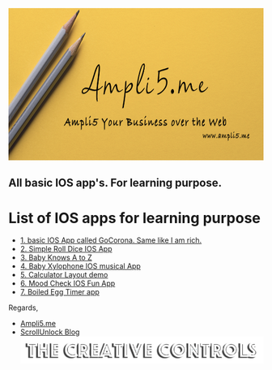 <a href="www.ampli5.me"><img src="./Documentation/github_banner.png" height="300" width="850"></a>

## All basic IOS app's. For learning purpose.

# List of IOS apps for learning purpose

- <a href="https://github.com/trickyj/IOS-GoCorona"> 1. basic IOS App called GoCorona. Same like I am rich.</a>
- <a href="https://github.com/trickyj/Pro_2_IOS_Dicee-iOS13">2. Simple Roll Dice IOS App</a>
- <a href="#">3. Baby Knows A to Z </a>
- <a href="https://github.com/trickyj/Babby_Xylophone">4. Baby Xylophone IOS musical App </a>
- <a href="https://github.com/trickyj/Calculator-Layout-iOS13">5. Calculator Layout demo </a>
- <a href="https://github.com/trickyj/Pro_4_IOS_Mood_Check">6. Mood Check IOS Fun App </a>
- <a href="https://github.com/trickyj/Boiled_Egg_Timer">7. Boiled Egg Timer app </a>

Regards,

- <a href="http://ampli5.me">Ampli5.me</a>
- <a href="https://scrollunlock.wordpress.com/">ScrollUnlock Blog</a>
  ![End Banner](Documentation/logo.png)
